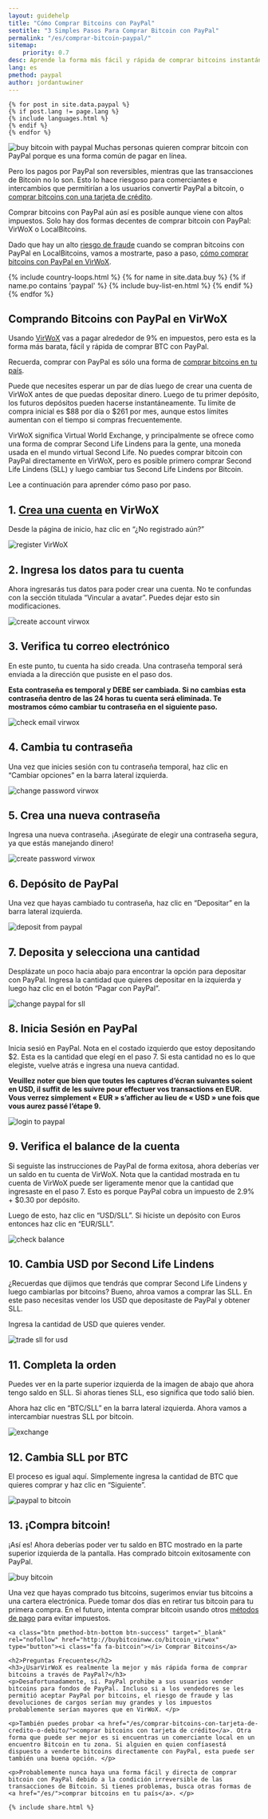 ```yaml
---
layout: guidehelp
title: "Cómo Comprar Bitcoins con PayPal"
seotitle: "3 Simples Pasos Para Comprar Bitcoin con PayPal"
permalink: "/es/comprar-bitcoin-paypal/"
sitemap:
    priority: 0.7
desc: Aprende la forma más fácil y rápida de comprar bitcoins instantáneamente con PayPal en esta guía paso por paso.  
lang: es
pmethod: paypal
author: jordantuwiner
---
```

<div class="col-sm-12">

	{% for post in site.data.paypal %}
	{% if post.lang != page.lang %}
	{% include languages.html %}
	{% endif %}
	{% endfor %}

<p><img class="img-responsive halfimg-right" alt="buy bitcoin with paypal" src="/img/icons/sepa.png"> Muchas personas quieren comprar bitcoin con PayPal porque es una forma común de pagar en línea. </p>

<p>Pero los pagos por PayPal son reversibles, mientras que las transacciones de Bitcoin no lo son. Esto lo hace riesgoso para comerciantes e intercambios que permitirían a los usuarios convertir PayPal a bitcoin, o <a href="/es/comprar-bitcoins-con-tarjeta-de-credito-o-debito/">comprar bitcoins con una tarjeta de crédito</a>.</p>

<p>Comprar bitcoins con PayPal aún así es posible aunque viene con altos impuestos. Solo hay dos formas decentes de comprar bitcoin con PayPal: VirWoX o LocalBitcoins. </p>

<p>Dado que hay un alto <a href="https://www.paypal.com/cgi-bin/webscr?cmd=xpt/Help/general/TopQuestion5-outside" target="_blank">riesgo de fraude</a> cuando se compran bitcoins con PayPal en LocalBitcoins, vamos a mostrarte, paso a paso, <a href="http://buybitcoinww.co/bitcoin_virwox" rel="nofollow" target="_blank">cómo comprar bitcoins con PayPal en VirWoX</a>.</p>
</div>

<div class="col-sm-12">
	{% include country-loops.html %}
	{% for name in site.data.buy %}
	{% if name.po contains 'paypal' %}
	{% include buy-list-en.html %}
	{% endif %}
	{% endfor %}
</div>


<div class="col-sm-12 small-large-break">
</div>


<div class="col-xs-12">
<h2 class="pp-header">Comprando Bitcoins con PayPal en VirWoX</h2>

<p>Usando <a href="http://buybitcoinww.co/bitcoin_virwox" rel="nofollow" target="_blank">VirWoX</a> vas a pagar alrededor de 9% en impuestos, pero esta es la forma más barata, fácil y rápida de comprar BTC con PayPal. </p> 

<p>Recuerda, comprar con PayPal es sólo una forma de <a href="/es/">comprar bitcoins en tu país</a>. </p>

<p>Puede que necesites esperar un par de días luego de crear una cuenta de VirWoX antes de que puedas depositar dinero. Luego de tu primer depósito, los futuros depósitos pueden hacerse instantáneamente. Tu límite de compra inicial es $88 por día o $261 por mes, aunque estos límites aumentan con el tiempo si compras frecuentemente. </p>

<p>VirWoX significa Virtual World Exchange, y principalmente se ofrece como una forma de comprar Second Life Lindens para la gente, una moneda usada en el mundo virtual Second Life. No puedes comprar bitcoin con PayPal directamente en VirWoX, pero es posible primero comprar Second Life Lindens (SLL) y luego cambiar tus Second Life Lindens por Bitcoin.</p>

<p>Lee a continuación para aprender cómo paso por paso. </p> 

<h2>1. <a href="http://buybitcoinww.co/bitcoin_virwox" rel="nofollow" target="_blank">Crea una cuenta</a> en VirWoX</h2> 

<p>Desde la página de inicio, haz clic en “¿No registrado aún?”</p> 

<p><img src="/img/paypaltobtc/1.png" alt="register VirWoX" class="img-responsive kb-helper" /></p> 

<h2 id="enter-the-details-for-your-account">2. Ingresa los datos para tu cuenta</h2> 

<p>Ahora ingresarás tus datos para poder crear una cuenta. No te confundas con la sección titulada “Vincular a avatar”. Puedes dejar esto sin modificaciones. </p> 

<p><img src="/img/paypaltobtc/2.png" alt="create account virwox" class="img-responsive kb-helper" /></p> 

<h2 id="check-your-email">3. Verifica tu correo electrónico</h2> 

<p>En este punto, tu cuenta ha sido creada. Una contraseña temporal será enviada a la dirección que pusiste en el paso dos. </p> 

<p><strong>Esta contraseña es temporal y DEBE ser cambiada. Si no cambias esta contraseña dentro de las 24 horas tu cuenta será eliminada. Te mostramos cómo cambiar tu contraseña en el siguiente paso.</strong></p> 

<p><img src="/img/paypaltobtc/3.png" alt="check email virwox" class="img-responsive kb-helper" /></p> 

<h2 id="change-your-password">4. Cambia tu contraseña</h2> 

<p>Una vez que inicies sesión con tu contraseña temporal, haz clic en “Cambiar opciones” en la barra lateral izquierda. </p> 

<p><img src="/img/paypaltobtc/4.png" alt="change password virwox" class="img-responsive kb-helper" /></p> 

<h2 id="create-a-new-password">5. Crea una nueva contraseña</h2> 

<p>Ingresa una nueva contraseña. ¡Asegúrate de elegir una contraseña segura, ya que estás manejando dinero! </p> 

<p><img src="/img/paypaltobtc/5.png" alt="create password virwox" class="img-responsive kb-helper" /></p> 

<h2 id="deposit-from-paypal">6. Depósito de PayPal</h2> 

<p>Una vez que hayas cambiado tu contraseña, haz clic en “Depositar” en la barra lateral izquierda. </p> 

<p><img src="/img/paypaltobtc/6.png" alt="deposit from paypal" class="img-responsive kb-helper" /></p> 

<h2 id="deposit-and-select-amount">7. Deposita y selecciona una cantidad</h2> 

<p>Desplázate un poco hacia abajo para encontrar la opción para depositar con PayPal. Ingresa la cantidad que quieres depositar en la izquierda y luego haz clic en el botón “Pagar con PayPal”. </p> 

<p><img src="/img/paypaltobtc/7.png" alt="change paypal for sll" class="img-responsive kb-helper" /></p> 

<h2 id="login-to-paypal">8. Inicia Sesión en PayPal</h2> 

<p>Inicia sesió en PayPal. Nota en el costado izquierdo que estoy depositando $2. Esta es la cantidad que elegí en el paso 7. Si esta cantidad no es lo que elegiste, vuelve atrás e ingresa una nueva cantidad. </p> 

<p><strong>Veuillez noter que bien que toutes les captures d’écran suivantes soient en USD, il suffit de les suivre pour effectuer vos transactions en EUR. Vous verrez simplement «  EUR » s’afficher au lieu de «  USD »  une fois que vous aurez passé l’étape 9.</strong></p>

<p><img src="/img/paypaltobtc/8.png" alt="login to paypal" class="img-responsive kb-helper" /></p> 

<h2 id="verify-acccount-balance">9. Verifica el balance de la cuenta</h2> 

<p>Si seguiste las instrucciones de PayPal de forma exitosa, ahora deberías ver un saldo en tu cuenta de VirWoX. Nota que la cantidad mostrada en tu cuenta de VirWoX puede ser ligeramente menor que la cantidad que ingresaste en el paso 7. Esto es porque PayPal cobra un impuesto de 2.9% + $0.30 por depósito. </p> 

<p>Luego de esto, haz clic en “USD/SLL”. Si hiciste un depósito con Euros entonces haz clic en “EUR/SLL”. </p> 

<p><img src="/img/paypaltobtc/9.png" alt="check balance" class="img-responsive kb-helper" /></p> 

<h2 id="trade-usd-for-second-life-lindens">10. Cambia USD por Second Life Lindens</h2> 

<p>¿Recuerdas que dijimos que tendrás que comprar Second Life Lindens y luego cambiarlas por bitcoins? Bueno, ahroa vamos a comprar las SLL. En este paso necesitas vender los USD que depositaste de PayPal y obtener SLL. </p> 

<p>Ingresa la cantidad de USD que quieres vender. </p> 

<p><img src="/img/paypaltobtc/10.png" alt="trade sll for usd" class="img-responsive kb-helper" /></p> 

<h2 id="complete-order">11. Completa la orden</h2> 

<p>Puedes ver en la parte superior izquierda de la imagen de abajo que ahora tengo saldo en SLL. Si ahoras tienes SLL, eso significa que todo salió bien. </p> 

<p>Ahora haz clic en “BTC/SLL” en la barra lateral izquierda. Ahora vamos a intercambiar nuestras SLL por bitcoin. </p> 

<p><img src="/img/paypaltobtc/11.png" alt="exchange" class="img-responsive kb-helper" /></p> 

<h2 id="trade-sll-for-btc">12. Cambia SLL por BTC</h2> 

<p>El proceso es igual aquí. Simplemente ingresa la cantidad de BTC que quieres comprar y haz clic en “Siguiente”. </p> 

<p><img src="/img/paypaltobtc/12.png" alt="paypal to bitcoin" class="img-responsive kb-helper" /></p> 

<h2 id="buy-bitcoin">13. ¡Compra bitcoin!</h2> 

<p>¡Así es! Ahora deberías poder ver tu saldo en BTC mostrado en la parte superior izquierda de la pantalla. Has comprado bitcoin exitosamente con PayPal. </p> 

<p><img src="/img/paypaltobtc/13.png" alt="buy bitcoin" class="img-responsive kb-helper" /></p> 

<p>Una vez que hayas comprado tus bitcoins, sugerimos enviar tus bitcoins a una cartera electrónica. Puede tomar dos días en retirar tus bitcoin para tu primera compra. En el futuro, intenta comprar bitcoin usando otros <a href="/es/metodos-de-pago/">métodos de pago</a> para evitar impuestos. </p> 
	
	<a class="btn pmethod-btn-bottom btn-success" target="_blank" rel="nofollow" href="http://buybitcoinww.co/bitcoin_virwox" type="button"><i class="fa fa-bitcoin"></i> Comprar Bitcoins</a>
	
	<h2>Preguntas Frecuentes</h2>
	<h3>¿UsarVirWoX es realmente la mejor y más rápida forma de comprar bitcoins a través de PayPal?</h3>
	<p>Desafortunadamente, sí. PayPal prohibe a sus usuarios vender bitcoins para fondos de PayPal. Incluso si a los vendedores se les permitió aceptar PayPal por bitcoins, el riesgo de fraude y las devoluciones de cargos serían muy grandes y los impuestos probablemente serían mayores que en VirWoX. </p>
	
	<p>También puedes probar <a href="/es/comprar-bitcoins-con-tarjeta-de-credito-o-debito/">comprar bitcoins con tarjeta de crédito</a>. Otra forma que puede ser mejor es si encuentras un comerciante local en un encuentro Bitcoin en tu zona. Si alguien en quien confíasestá dispuesto a venderte bitcoins directamente con PayPal, esta puede ser también una buena opción. </p>
	
	<p>Probablemente nunca haya una forma fácil y directa de comprar bitcoin con PayPal debido a la condición irreversible de las transacciones de Bitcoin. Si tienes problemas, busca otras formas de <a href="/es/">comprar bitcoins en tu país</a>. </p>
	
	{% include share.html %}
</div>
